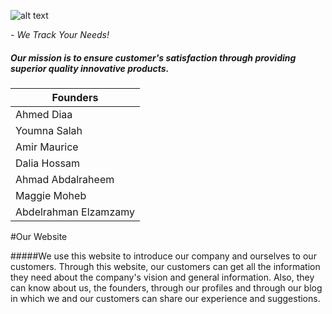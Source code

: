
![alt text](https://fbcdn-sphotos-h-a.akamaihd.net/hphotos-ak-xpf1/v/t34.0-12/10994804_10153040155830631_100677594_n.jpg?oh=e1dd9c967dc54e3e179c90e69226e15c&oe=54E3EAAF&__gda__=1424233819_0d16bfc1f9ba848b7b2cf584ea2eedf7)

*- We Track Your Needs!*

##### Our mission is to ensure customer's satisfaction through providing superior quality innovative products.


|        Founders        |
|------------------------|
|      Ahmed Diaa        |
|     Youmna Salah       |
|     Amir Maurice       |
|    Dalia Hossam   	   |
|   Ahmad Abdalraheem    |
|     Maggie Moheb       |
|  Abdelrahman Elzamzamy |

#Our Website

#####We use this website to introduce our company and ourselves to our customers. Through this website, our customers can get all the information they need about the company's vision and general information. Also, they can know about us, the founders, through our profiles and through our blog in which we and our customers can share our experience and suggestions. 
